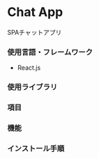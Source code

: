# Chat App
SPAチャットアプリ

### 使用言語・フレームワーク
- React.js  

### 使用ライブラリ

### 項目  

### 機能  


### インストール手順


